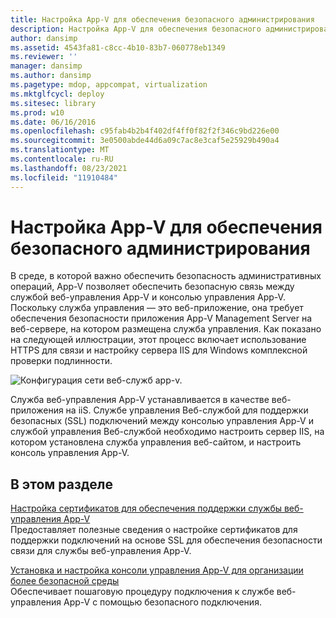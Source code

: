 ```yaml
---
title: Настройка App-V для обеспечения безопасного администрирования
description: Настройка App-V для обеспечения безопасного администрирования
author: dansimp
ms.assetid: 4543fa81-c8cc-4b10-83b7-060778eb1349
ms.reviewer: ''
manager: dansimp
ms.author: dansimp
ms.pagetype: mdop, appcompat, virtualization
ms.mktglfcycl: deploy
ms.sitesec: library
ms.prod: w10
ms.date: 06/16/2016
ms.openlocfilehash: c95fab4b2b4f402df4ff0f82f2f346c9bd226e00
ms.sourcegitcommit: 3e0500abde44d6a09c7ac8e3caf5e25929b490a4
ms.translationtype: MT
ms.contentlocale: ru-RU
ms.lasthandoff: 08/23/2021
ms.locfileid: "11910484"
---
```

# <a name="configuring-app-v-for-secure-administration"></a>Настройка App-V для обеспечения безопасного администрирования


В среде, в которой важно обеспечить безопасность административных операций, App-V позволяет обеспечить безопасную связь между службой веб-управления App-V и консолью управления App-V. Поскольку служба управления — это веб-приложение, она требует обеспечения безопасности приложения App-V Management Server на веб-сервере, на котором размещена служба управления. Как показано на следующей иллюстрации, этот процесс включает использование HTTPS для связи и настройку сервера IIS для Windows комплексной проверки подлинности.

![Конфигурация сети веб-служб app-v.](images/appvmgmtwebservice.gif)

Служба веб-управления App-V устанавливается в качестве веб-приложения на iiS. Службе управления Веб-службой для поддержки безопасных (SSL) подключений между консолью управления App-V и службой управления Веб-службой необходимо настроить сервер IIS, на котором установлена служба управления веб-сайтом, и настроить консоль управления App-V.

## <a name="in-this-section"></a>В этом разделе


<a href="" id="configuring-certificates-to-support-the-app-v-web-management-service"></a>[Настройка сертификатов для обеспечения поддержки службы веб-управления App-V](configuring-certificates-to-support-the-app-v-web-management-service.md)  
Предоставляет полезные сведения о настройке сертификатов для поддержки подключений на основе SSL для обеспечения безопасности связи для службы веб-управления App-V.

<a href="" id="how-to-install-and-configure-the-app-v-management-console-for-a-more-secure-environment"></a>[Установка и настройка консоли управления App-V для организации более безопасной среды](how-to-install-and-configure-the-app-v-management-console-for-a-more-secure-environment.md)  
Обеспечивает пошаговую процедуру подключения к службе веб-управления App-V с помощью безопасного подключения.

 

 





